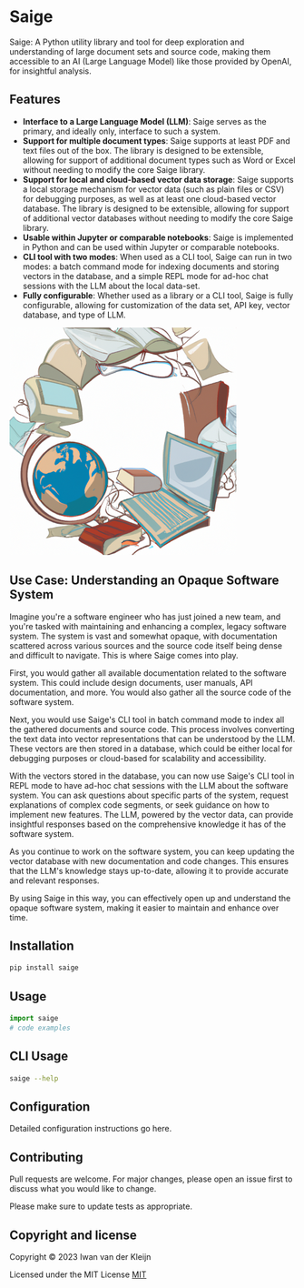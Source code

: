 # Saige

Saige: A Python utility library and tool for deep exploration and understanding of large document sets and source code, making them accessible to an AI (Large Language Model) like those provided by OpenAI, for insightful analysis.

## Features

- **Interface to a Large Language Model (LLM)**: Saige serves as the primary, and ideally only, interface to such a system.
- **Support for multiple document types**: Saige supports at least PDF and text files out of the box. The library is designed to be extensible, allowing for support of additional document types such as Word or Excel without needing to modify the core Saige library.
- **Support for local and cloud-based vector data storage**: Saige supports a local storage mechanism for vector data (such as plain files or CSV) for debugging purposes, as well as at least one cloud-based vector database. The library is designed to be extensible, allowing for support of additional vector databases without needing to modify the core Saige library.
- **Usable within Jupyter or comparable notebooks**: Saige is implemented in Python and can be used within Jupyter or comparable notebooks.
- **CLI tool with two modes**: When used as a CLI tool, Saige can run in two modes: a batch command mode for indexing documents and storing vectors in the database, and a simple REPL mode for ad-hoc chat sessions with the LLM about the local data-set.
- **Fully configurable**: Whether used as a library or a CLI tool, Saige is fully configurable, allowing for customization of the data set, API key, vector database, and type of LLM.

![Saige: A Python utility library and tool for deep exploration and understanding of large document sets and source code](saige.png)

## Use Case: Understanding an Opaque Software System

Imagine you're a software engineer who has just joined a new team, and you're tasked with maintaining and enhancing a complex, legacy software system. The system is vast and somewhat opaque, with documentation scattered across various sources and the source code itself being dense and difficult to navigate. This is where Saige comes into play.

First, you would gather all available documentation related to the software system. This could include design documents, user manuals, API documentation, and more. You would also gather all the source code of the software system.

Next, you would use Saige's CLI tool in batch command mode to index all the gathered documents and source code. This process involves converting the text data into vector representations that can be understood by the LLM. These vectors are then stored in a database, which could be either local for debugging purposes or cloud-based for scalability and accessibility.

With the vectors stored in the database, you can now use Saige's CLI tool in REPL mode to have ad-hoc chat sessions with the LLM about the software system. You can ask questions about specific parts of the system, request explanations of complex code segments, or seek guidance on how to implement new features. The LLM, powered by the vector data, can provide insightful responses based on the comprehensive knowledge it has of the software system.

As you continue to work on the software system, you can keep updating the vector database with new documentation and code changes. This ensures that the LLM's knowledge stays up-to-date, allowing it to provide accurate and relevant responses.

By using Saige in this way, you can effectively open up and understand the opaque software system, making it easier to maintain and enhance over time.

## Installation

```bash
pip install saige
```

## Usage
```python
import saige
# code examples
```

## CLI Usage
```bash
saige --help
```

## Configuration
Detailed configuration instructions go here.

## Contributing

Pull requests are welcome. For major changes, please open an issue first
to discuss what you would like to change.

Please make sure to update tests as appropriate.

## Copyright and license

Copyright © 2023 Iwan van der Kleijn

Licensed under the MIT License 
[MIT](https://choosealicense.com/licenses/mit/)




